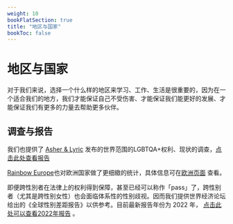 ```yaml
---
weight: 10
bookFlatSection: true
title: "地区与国家"
bookToc: false
---
```


# 地区与国家

对于我们来说，选择一个什么样的地区来学习、工作、生活是很重要的，因为在一个适合我们的地方，我们才能保证自己不受伤害、才能保证我们能更好的发展、才能保证我们有更多的力量去帮助更多伙伴。

## 调查与报告

我们也提供了 [Asher & Lyric](https://www.asherfergusson.com/) 发布的世界范围的LGBTQA+权利、现状的调查，[点击此处查看报告](https://www.asherfergusson.com/lgbtq-travel-safety/)

[Rainbow Europe](https://www.rainbow-europe.org/)也对欧洲国家做了更细緻的统计，具体信息可在[欧洲页面](../../docs/countries/Europe/) 查看。

即便跨性別者在法律上的权利得到保障，甚至已经可以称作「pass」了，跨性别者（尤其是跨性别女性）也会面临体系性的性别歧视。因而我们提供世界经济论坛给出的《全球性别差距报告》以供参考。目前最新报告年份为 2022 年， [点击此处可以查看2022年报告](https://www.weforum.org/reports/global-gender-gap-report-2022/) 。